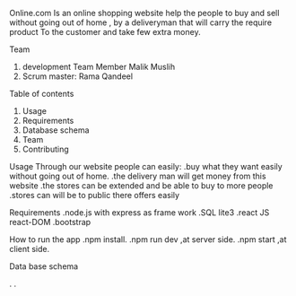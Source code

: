 Online.com
Is an online shopping website help the people to buy and sell without going out of home , by a deliveryman that will carry the require product 
To the customer and take few extra money.  

Team

1. development Team Member Malik Muslih
2. Scrum master: Rama Qandeel 

Table of contents

1. Usage
2. Requirements
3. Database schema
4. Team
5. Contributing

Usage
Through our website people can easily:
.buy what they want easily without going out of home.
.the delivery man will get money from this website 
.the stores can be extended and be able to buy to more people
.stores can will be to public there offers easily 

Requirements
.node.js with express as frame work
.SQL lite3
.react JS react-DOM
.bootstrap

How to run the app
.npm install.
.npm run dev ,at server side.
.npm start ,at client side.


Data base schema 


 
.
.
